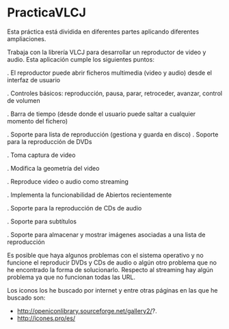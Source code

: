 PracticaVLCJ
============

Esta práctica está dividida en diferentes partes aplicando diferentes ampliaciones. 

Trabaja con la librería VLCJ para desarrollar un reproductor de video y audio.
Esta aplicación cumple los siguientes puntos: 

  . El reproductor puede abrir ficheros multimedia (video y audio) desde el interfaz de usuario
  
  . Controles básicos: reproducción, pausa, parar, retroceder, avanzar, control de volumen
  
  . Barra de tiempo (desde donde el usuario puede saltar a cualquier momento del fichero)
  
  . Soporte para lista de reproducción (gestiona y guarda en disco)
  . Soporte para la reproducción de DVDs
  
  . Toma captura de video
  
  . Modifica la geometría del video
  
  . Reproduce video o audio como streaming
  
  . Implementa la funcionabilidad de Abiertos recientemente
  
  . Soporte para la reproducción de CDs de audio
  
  . Soporte para subtítulos
  
  . Soporte para almacenar y mostrar imágenes asociadas a una lista de reproducción 


Es posible que haya algunos problemas con el sistema operativo y no funcione el reproducir DVDs y CDs de audio o algún otro problema que no he encontrado la forma de solucionarlo. Respecto al streaming hay algún problema ya que no funcionan todas las URL.

Los iconos los he buscado por internet y entre otras páginas en las que he buscado son: 
  - http://openiconlibrary.sourceforge.net/gallery2/?.
  - http://icones.pro/es/


